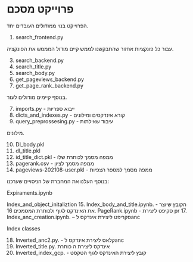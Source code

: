 # פרוייקט מסכם
הפרוייקט בנוי ממודולים העובדים יחד.
1. search_frontend.py

עבור כל פונקציות אחזור שהתבקשנו לממש קיים מודול המממש את הפונקציה.

3. search_backend.py
4. search_title.py
5. search_body.py
6. get_pageviews_backend.py
7. get_page_rank_backend.py

בנוסף קיימים מודולים לעזר.

7. imports.py - ייבוא ספריות
9. dicts_and_indexes.py - קורא אינדקסים ומילונים
10. query_preprossesing.py - עיבוד שאילתות

מילונים.

10. Dl_body.pkl
12. dl_title.pkl
14. id_title_dict.pkl - ממפה מסמך לכותרת שלו
16. pagerank.csv - ממפה מסמך לציון
17. pageviews-202108-user.pkl - ממפה מסמך למספר הצפיות

בנוסף העלנו את המחברת של הניסויים שערכנו:

Expiraments.ipynb


Index_and_object_initaliztion 
15.	Index_body_and_title.ipynb. -  הקובץ שיוצר את האינדקס לגוף ולכותרת המסמכים
16.	PageRank.ipynb       -   סקיפט ליצירת   pr
17.	Index_anc_creation.ipynb. – סקריפט ליצירת אינדקס לanc 

Index classes 

18.	 Inverted_anc2.py. -  קלאס ליצירת אינדקס לanc
19.	Inverted_title.py. אינדקס ליצירת ה כותרת
20.	Inverted_index_gcp.  -      קובץ ליצירת האינדקס לגוף הטקסט
